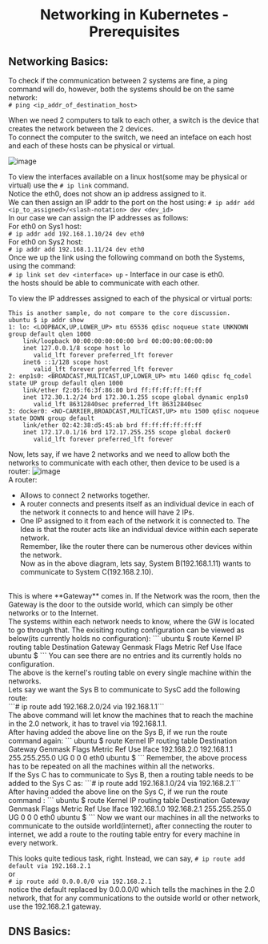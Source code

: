 # <p style="text-align: center;">Networking in Kubernetes - Prerequisites</p>

## Networking Basics:

To check if the communication between 2 systems are fine, a ping command will do, however, both the systems should be on the same network:<br>
```# ping <ip_addr_of_destination_host>```

When we need 2 computers to talk to each other, a switch is the device that creates the network between the 2 devices.<br>
To connect the computer to the switch, we need an inteface on each host and each of these hosts can be physical or virtual.<br>

![image](https://github.com/pyvivid/K8S-References/assets/94853400/7d7d5bd6-0a40-48e4-aefd-b71bb36fb529)

To view the interfaces available on a linux host(some may be physical or virtual) use the ```# ip link``` command.<br>
Notice the eth0, does not show an ip address assigned to it.<br>
We can then assign an IP addr to the port on the host using:
```# ip addr add <ip_to_assigned>/<slash-notation> dev <dev_id>```<br>
In our case we can assign the IP addresses as follows:<br>
For eth0 on Sys1 host:<br>
```# ip addr add 192.168.1.10/24 dev eth0```<br>
For eth0 on Sys2 host:<br>
```# ip addr add 192.168.1.11/24 dev eth0```<br>
Once we up the link using the following command on both the Systems, using the command:<br>
```# ip link set dev <interface> up``` - Interface in our case is eth0.<br>
the hosts should be able to communicate with each other.<br>

To view the IP addresses assigned to each of the physical or virtual ports:<br>
```
This is another sample, do not compare to the core discussion.
ubuntu $ ip addr show
1: lo: <LOOPBACK,UP,LOWER_UP> mtu 65536 qdisc noqueue state UNKNOWN group default qlen 1000
    link/loopback 00:00:00:00:00:00 brd 00:00:00:00:00:00
    inet 127.0.0.1/8 scope host lo
       valid_lft forever preferred_lft forever
    inet6 ::1/128 scope host 
       valid_lft forever preferred_lft forever
2: enp1s0: <BROADCAST,MULTICAST,UP,LOWER_UP> mtu 1460 qdisc fq_codel state UP group default qlen 1000
    link/ether f2:05:f6:3f:86:80 brd ff:ff:ff:ff:ff:ff
    inet 172.30.1.2/24 brd 172.30.1.255 scope global dynamic enp1s0
       valid_lft 86312840sec preferred_lft 86312840sec
3: docker0: <NO-CARRIER,BROADCAST,MULTICAST,UP> mtu 1500 qdisc noqueue state DOWN group default 
    link/ether 02:42:38:d5:45:ab brd ff:ff:ff:ff:ff:ff
    inet 172.17.0.1/16 brd 172.17.255.255 scope global docker0
       valid_lft forever preferred_lft forever
```

Now, lets say, if we have 2 networks and we need to allow both the networks to communicate with each other, then device to be used is a router:
![image](https://github.com/pyvivid/K8S-References/assets/94853400/5495e987-f2b7-41f9-9ca3-ab22ea7b890d)<br>
A router:
+ Allows to connect 2 networks together.
+ A router connects and presents itself as an individual device in each of the network it connects to and hence will have 2 IPs.
+ One IP assigned to it from each of the network it is connected to. The Idea is that the router acts like an individual device within each seperate network.<br>
Remember, like the router there can be numerous other devices within the network.<br>
Now as in the above diagram, lets say, System B(192.168.1.11) wants to communicate to System C(192.168.2.10).<br>
<br>
This is where **Gateway** comes in. If the Network was the room, then the Gateway is the door to the outside world, which can simply be other networks or to the Internet.<br>
The systems within each network needs to know, where the GW is located to go through that.
The exisiting routing configuration can be viewed as below(its currently holds no configuration):
```
ubuntu $ route
Kernel IP routing table
Destination      Gateway         Genmask         Flags Metric Ref    Use Iface
ubuntu $
```
You can see there are no entries and its currently holds no configuration.<br>
The above is the kernel's routing table on every single machine within the networks.<br>
Lets say we want the Sys B to communicate to SysC add the following route:<br>
```# ip route add 192.168.2.0/24 via 192.168.1.1```<br>
The above command will let know the machines that to reach the machine in the 2.0 network, it has to travel via 192.168.1.1. <br>
After having added the above line on the Sys B, if we run the route command again:
```
ubuntu $ route
Kernel IP routing table
Destination      Gateway         Genmask         Flags Metric Ref  Use Iface
192.168.2.0      192.168.1.1     255.255.255.0   UG    0      0    0   eth0
ubuntu $
```
Remember, the above process has to be repeated on all the machines within all the networks.<br>
If the Sys C has to communicate to Sys B, then a routing table needs to be added to the Sys C as:
```# ip route add 192.168.1.0/24 via 192.168.2.1```<br>
After having added the above line on the Sys C, if we run the route command :
```
ubuntu $ route
Kernel IP routing table
Destination      Gateway         Genmask         Flags Metric Ref  Use Iface
192.168.1.0      192.168.2.1     255.255.255.0   UG    0      0    0   eth0
ubuntu $
```
Now we want our machines in all the networks to communicate to the outside world(internet), after connecting the router to internet, we add a route to the routing table entry for every machine in every network.







This looks quite tedious task, right.
Instead, we can say, 
```# ip route add default via 192.168.2.1``` <br> or <br>
```# ip route add 0.0.0.0/0 via 192.168.2.1```<br>
notice the default replaced by 0.0.0.0/0
which tells the machines in the 2.0 network, that for any communications to the outside world or other network, use the 192.168.2.1 gateway.

## DNS Basics:








